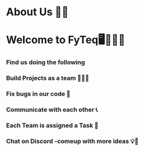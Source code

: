 # About Us 👨‍🔧


# Welcome to FyTeq🖥🎉✨🚀

### Find us doing the following


### Build Projects as a team 💪👨‍💻


### Fix bugs in our code 🐜


### Communicate with each other 📞


### Each Team is assigned a Task 📑


### Chat on Discord -comeup with more ideas 💡🎯
